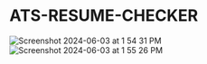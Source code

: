 # ATS-RESUME-CHECKER
![Screenshot 2024-06-03 at 1 54 31 PM](https://github.com/manav-888/ATS-RESUME-CHECKER/assets/28830098/9e1f60da-f8ca-466c-9987-77aa3e05b163)
![Screenshot 2024-06-03 at 1 55 26 PM](https://github.com/manav-888/ATS-RESUME-CHECKER/assets/28830098/17431bdf-6c5b-429c-8fe1-0f41553ba859)
